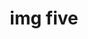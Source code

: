---
title: img five
src: https://i.pinimg.com/564x/51/b7/27/51b7274108e3bbedb2b15f9ba6995013.jpg
source: Pinterest
attr: https://www.pinterest.com/pin/530439662367953227/?nic_v2=1a2WK4yYC
---